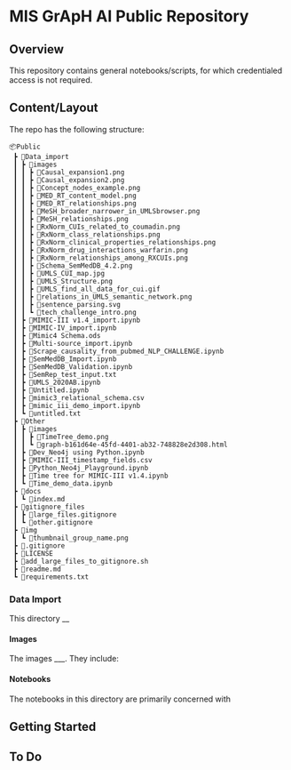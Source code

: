 # MIS GrApH AI Public Repository


## Overview

This repository contains general notebooks/scripts, for which credentialed access is not required.


## Content/Layout

The repo has the following structure: 

```
📦Public 
 ┣ 📂Data_import
 ┃ ┣ 📂images
 ┃ ┃ ┣ 📜Causal_expansion1.png
 ┃ ┃ ┣ 📜Causal_expansion2.png
 ┃ ┃ ┣ 📜Concept_nodes_example.png
 ┃ ┃ ┣ 📜MED_RT_content_model.png
 ┃ ┃ ┣ 📜MED_RT_relationships.png
 ┃ ┃ ┣ 📜MeSH_broader_narrower_in_UMLSbrowser.png
 ┃ ┃ ┣ 📜MeSH_relationships.png
 ┃ ┃ ┣ 📜RxNorm_CUIs_related_to_coumadin.png
 ┃ ┃ ┣ 📜RxNorm_class_relationships.png
 ┃ ┃ ┣ 📜RxNorm_clinical_properties_relationships.png
 ┃ ┃ ┣ 📜RxNorm_drug_interactions_warfarin.png
 ┃ ┃ ┣ 📜RxNorm_relationships_among_RXCUIs.png
 ┃ ┃ ┣ 📜Schema_SemMedDB_4.2.png
 ┃ ┃ ┣ 📜UMLS_CUI_map.jpg
 ┃ ┃ ┣ 📜UMLS_Structure.png
 ┃ ┃ ┣ 📜UMLS_find_all_data_for_cui.gif
 ┃ ┃ ┣ 📜relations_in_UMLS_semantic_network.png
 ┃ ┃ ┣ 📜sentence_parsing.svg
 ┃ ┃ ┗ 📜tech_challenge_intro.png
 ┃ ┣ 📜MIMIC-III v1.4_import.ipynb
 ┃ ┣ 📜MIMIC-IV_import.ipynb
 ┃ ┣ 📜Mimic4 Schema.ods
 ┃ ┣ 📜Multi-source_import.ipynb
 ┃ ┣ 📜Scrape_causality_from_pubmed_NLP_CHALLENGE.ipynb
 ┃ ┣ 📜SemMedDB_Import.ipynb
 ┃ ┣ 📜SemMedDB_Validation.ipynb
 ┃ ┣ 📜SemRep_test_input.txt
 ┃ ┣ 📜UMLS_2020AB.ipynb
 ┃ ┣ 📜Untitled.ipynb
 ┃ ┣ 📜mimic3_relational_schema.csv
 ┃ ┣ 📜mimic_iii_demo_import.ipynb
 ┃ ┗ 📜untitled.txt
 ┣ 📂Other
 ┃ ┣ 📂images
 ┃ ┃ ┣ 📜TimeTree_demo.png
 ┃ ┃ ┗ 📜graph-b161d64e-45fd-4401-ab32-748828e2d308.html
 ┃ ┣ 📜Dev_Neo4j using Python.ipynb
 ┃ ┣ 📜MIMIC-III_timestamp_fields.csv
 ┃ ┣ 📜Python_Neo4j_Playground.ipynb
 ┃ ┣ 📜Time tree for MIMIC-III v1.4.ipynb
 ┃ ┗ 📜Time_demo_data.ipynb
 ┣ 📂docs
 ┃ ┗ 📜index.md
 ┣ 📂gitignore_files
 ┃ ┣ 📜large_files.gitignore
 ┃ ┗ 📜other.gitignore
 ┣ 📂img
 ┃ ┗ 📜thumbnail_group_name.png
 ┣ 📜.gitignore
 ┣ 📜LICENSE
 ┣ 📜add_large_files_to_gitignore.sh
 ┣ 📜readme.md
 ┗ 📜requirements.txt
```

### Data Import

This directory __

#### Images

The images ___.
They include:

#### Notebooks

The notebooks in this directory are primarily concerned with 

## Getting Started


## To Do